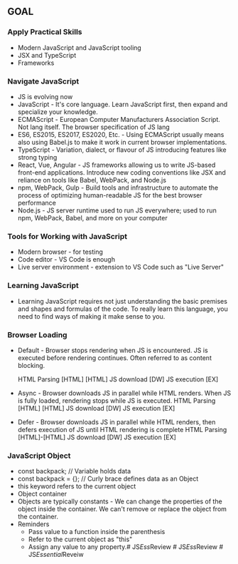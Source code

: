 ## GOAL

### Apply Practical Skills

- Modern JavaScript and JavaScript tooling
- JSX and TypeScript
- Frameworks

### Navigate JavaScript

- JS is evolving now
- JavaScript - It's core language. Learn JavaScript first, then expand and specialize your knowledge.
- ECMAScript - European Computer Manufacturers Association Script. Not lang itself. The browser specification of JS lang
- ES6, ES2015, ES2017, ES2020, Etc. - Using ECMAScript usually means also using Babel.js to make it work in current browser implementations.
- TypeScript - Variation, dialect, or flavour of JS introducing features like strong typing
- React, Vue, Angular - JS frameworks allowing us to write JS-based front-end applications. Introduce new coding conventions like JSX and reliance on tools like Babel, WebPack, and Node.js
- npm, WebPack, Gulp - Build tools and infrastructure to automate the process of optimizing human-readable JS for the best browser performance
- Node.js - JS server runtime used to run JS everywhere; used to run npm, WebPack, Babel, and more on your computer

### Tools for Working with JavaScript

- Modern browser - for testing
- Code editor - VS Code is enough
- Live server environment - extension to VS Code such as "Live Server"

### Learning JavaScript

- Learning JavaScript requires not just understanding the basic premises and shapes and formulas of the code. To really learn this language, you need to find ways of making it make sense to you.

### Browser Loading
* Default - Browser stops rendering when JS is encountered. JS is executed before rendering continues. Often referred to as content blocking.

    HTML Parsing [HTML]        [HTML]
    JS download        [DW]
    JS execution           [EX]

* Async - Browser downloads JS in parallel while HTML renders. When JS is fully loaded, rendering stops while JS is executed.
    HTML Parsing [HTML]   [HTML]
    JS download    [DW]
    JS execution      [EX]
    
* Defer - Browser downloads JS in parallel while HTML renders, then defers execution of JS until HTML rendering is complete
    HTML Parsing [HTML]-[HTML]
    JS download    [DW]
    JS execution             [EX]

### JavaScript Object
* const backpack; // Variable holds data
* const backpack = {}; // Curly brace defines data as an Object
* this keyword refers to the current object
* Object container
* Objects are typically constants - We can change the properties of the object inside the container. We can't remove or replace the object from the container.
* Reminders
    * Pass value to a function inside the parenthesis
    * Refer to the current object as "this"
    * Assign any value to any property.#   J S _ E s s _ R e v i e w  
 #   J S _ E s s _ R e v i e w  
 #   J S _ E s s e n t i a l _ R e v e i w  
 